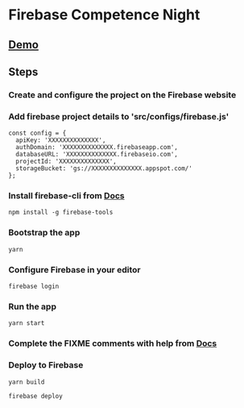 # Firebase Competence Night

## [Demo](https://fir-competence-night.web.app/)

## Steps

###  Create and configure the project on the Firebase website

### Add firebase project details to 'src/configs/firebase.js'
```
const config = {
  apiKey: 'XXXXXXXXXXXXXX',
  authDomain: 'XXXXXXXXXXXXXX.firebaseapp.com',
  databaseURL: 'XXXXXXXXXXXXXX.firebaseio.com',
  projectId: 'XXXXXXXXXXXXXX',
  storageBucket: 'gs://XXXXXXXXXXXXXX.appspot.com/'
};
```

### Install firebase-cli from [Docs](https://firebase.google.com/docs/cli)
`npm install -g firebase-tools`

### Bootstrap the app

 `yarn`

### Configure Firebase in your editor

`
firebase login
`

### Run the app

 `yarn start`

### Complete the FIXME comments with help from [Docs](https://firebase.google.com/docs/guides)

### Deploy to Firebase

`yarn build`

`firebase deploy`
